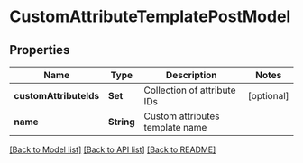 # CustomAttributeTemplatePostModel

## Properties
Name | Type | Description | Notes
------------ | ------------- | ------------- | -------------
**customAttributeIds** | **Set<UUID>** | Collection of attribute IDs | [optional] 
**name** | **String** | Custom attributes template name | 

[[Back to Model list]](../README.md#documentation-for-models) [[Back to API list]](../README.md#documentation-for-api-endpoints) [[Back to README]](../README.md)


